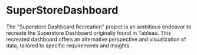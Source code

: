 # SuperStoreDashboard
The "Superstore Dashboard Recreation" project is an ambitious endeavor to recreate the Superstore Dashboard originally found in Tableau. This recreated dashboard offers an alternative perspective and visualization of data, tailored to specific requirements and insights.
